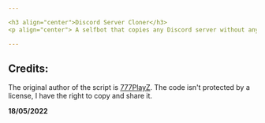 ```yaml
---

<h3 align="center">Discord Server Cloner</h3>
<p align="center"> A selfbot that copies any Discord server without any permissions. </p>

---
```



## Credits:

The original author of the script is [777PlayZ](https://github.com/777PlayZ "777PlayZ"). The code isn't protected by a license, I have the right to copy and share it.

**18/05/2022**
